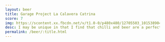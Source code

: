 ```yaml
---
layout: beer
title: Garage Project La Calavera Catrina
score: 7
img: https://scontent.xx.fbcdn.net/v/t1.0-0/p480x480/12705503_10153890412498745_7528959077834200322_n.jpg?oh=7389f87a148d149660f0c04a8d3dcf67&oe=588E3122
desc: I may be unique in that I find that chilli and beer are a perfect combination; and this is the best one I’ve had so far
permalink: /beer/:title.html
---
```


